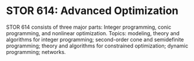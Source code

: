 # STOR 614: Advanced Optimization

STOR 614 consists of three major parts: Integer programming, conic programming, and nonlinear optimization. Topics: modeling, theory and algorithms for integer programming; second-order cone and semidefinite programming; theory and algorithms for constrained optimization; dynamic programming; networks.